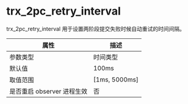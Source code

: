 trx_2pc_retry_interval 
===========================================

trx_2pc_retry_interval 用于设置两阶段提交失败时候自动重试的时间间隔。


|      **属性**      |     **描述**      |
|------------------|-----------------|
| 参数类型             | 时间类型            |
| 默认值              | 100ms           |
| 取值范围             | \[1ms, 5000ms\] |
| 是否重启 observer 进程生效 | 否               |



